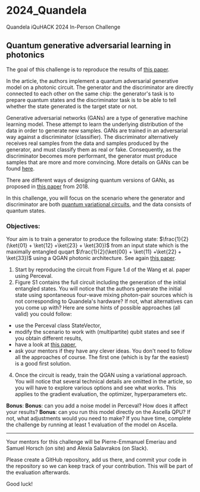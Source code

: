 # 2024_Quandela
Quandela iQuHACK 2024 In-Person Challenge


## Quantum generative adversarial learning in photonics

The goal of this challenge is to reproduce the results of [this paper](https://arxiv.org/abs/2310.00585). 

In the article, the authors implement a quantum adversarial generative model on a photonic circuit. The generator and the discriminator are directly connected to each other on the same chip: the generator's task is to prepare quantum states and the discriminator task is to be able to tell whether the state generated is the target state or not.

Generative adversarial networks (GANs) are a type of generative machine learning model. These attempt to learn the underlying distribution of the data in order to generate new samples. GANs are trained in an adversarial way against a discriminator (classifier). The discriminator alternatively receives real samples from the data and samples produced by the generator, and must classify them as real or fake. Consequently, as the discriminator becomes more performant, the generator must produce samples that are more and more convincing. More details on GANs can be found [here](https://developers.google.com/machine-learning/gan).

There are different ways of designing quantum versions of GANs, as proposed in [this paper](https://arxiv.org/abs/1804.09139) from 2018.

In this challenge, you will focus on the scenario where the generator and discriminator are both [quantum variational circuits](https://arxiv.org/abs/2012.09265), and the data consists of quantum states. 

### Objectives:
Your aim is to train a generator to produce the following state: $\frac{1}{2}(\ket{01} + \ket{12} +\ket{23} + \ket{30})$ from an input state which is the maximally entangled quqart $\frac{1}{2}(\ket{00} + \ket{11} +\ket{22} + \ket{33})$ using a QGAN photonic architecture. See again [this paper](https://arxiv.org/abs/2310.00585).

1. Start by reproducing the circuit from Figure 1.d of the Wang et al. paper using Perceval.
2. Figure S1 contains the full circuit including the generation of the initial entangled states. You will notice that the authors generate the initial state using spontaneous four-wave mixing photon-pair sources which is not corresponding to Quandela's hardware? If not, what alternatives can you come up with? Here are some hints of possible approaches (all valid) you could follow:
 - use the Perceval class StateVector,
 - modify the scenario to work with (multipartite) qubit states and see if you obtain different results,
 - have a look at [this paper](https://arxiv.org/abs/2302.07357),
 - ask your mentors if they have any clever ideas.
You don't need to follow all the approaches of course. The first one (which is by far the easiest) is a good first solution.
4. Once the circuit is ready, train the QGAN using a variational approach. You will notice that several technical details are omitted in the article, so you will have to explore various options and see what works. This applies to the gradient evaluation, the optimizer, hyperparameters etc.

__Bonus__: 
__Bonus__: can you add a noise model in Perceval? How does it affect your results?
__Bonus__: can you run this model directly on the Ascella QPU? If not, what adjustments would you need to make? If you have time, complete the challenge by running at least 1 evaluation of the model on Ascella.


---
Your mentors for this challenge will be Pierre-Emmanuel Emeriau and Samuel Horsch (on site) and Alexia Salavrakos (on Slack).

Please create a GitHub repository, add us there, and commit your code in the repository so we can keep track of your contribution. This will be part of the evaluation afterwards.

Good luck!
